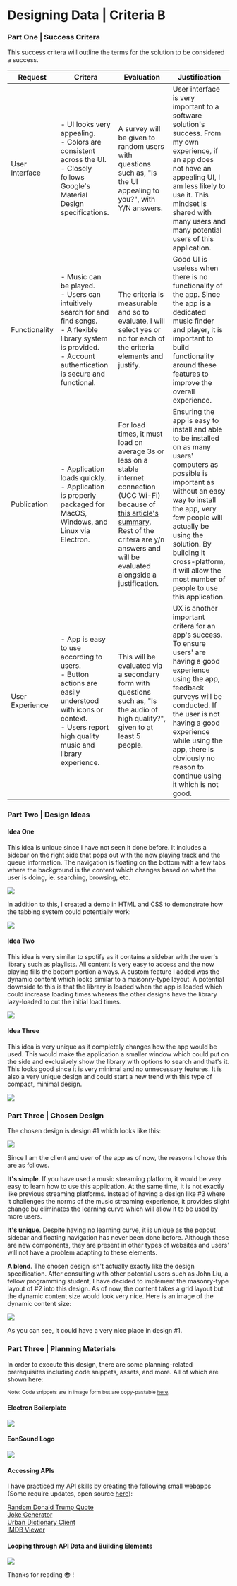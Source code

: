 # Designing Data | Criteria B

### Part One | Success Critera
<p>This success critera will outline the terms for the solution to be considered a success.</p>

| Request| Critera | Evaluation | Justification |
| - | - | - | - |
| User Interface | - UI looks very appealing.<br>- Colors are consistent across the UI.<br>- Closely follows Google's Material Design specifications.  | A survey will be given to random users with questions such as, "Is the UI appealing to you?", with Y/N answers. | User interface is very important to a software solution's success. From my own experience, if an app does not have an appealing UI, I am less likely to use it. This mindset is shared with many users and many potential users of this application. |
| Functionality | - Music can be played.<br> - Users can intuitively search for and find songs.<br>- A flexible library system is provided.<br>- Account authentication is secure and functional. | The criteria is measurable and so to evaluate, I will select yes or no for each of the criteria elements and justify. | Good UI is useless when there is no functionality of the app. Since the app is a dedicated music finder and player, it is important to build functionality around these features to improve the overall experience. |
| Publication | - Application loads quickly. <br>- Application is properly packaged for MacOS, Windows, and Linux via Electron. | For load times, it must load on average 3s or less on a stable internet connection (UCC Wi-Fi) because of <a href="https://www.marketingdive.com/news/google-53-of-mobile-users-abandon-sites-that-take-over-3-seconds-to-load/426070/#:~:text=New%20research%20by%20Google%20has,seconds%20on%20a%204G%20connection.">this article's summary</a>. Rest of the critera are y/n answers and will be evaluated alongside a justification.| Ensuring the app is easy to install and able to be installed on as many users' computers as possible is important as without an easy way to install the app, very few people will actually be using the solution. By building it cross-platform, it will allow the most number of people to use this application. |
| User Experience | - App is easy to use according to users. <br>- Button actions are easily understood with icons or context. <br>- Users report high quality music and library experience. | This will be evaluated via a secondary form with questions such as, "Is the audio of high quality?", given to at least 5 people.| UX is another important critera for an app's success. To ensure users' are having a good experience using the app, feedback surveys will be conducted. If the user is not having a good experience while using the app, there is obviously no reason to continue using it which is not good. |

### Part Two | Design Ideas

#### Idea One
<p>This idea is unique since I have not seen it done before. It includes a sidebar on the right side that pops out with the now playing track and the queue information. The navigation is floating on the bottom with a few tabs where the background is the content which changes based on what the user is doing, ie. searching, browsing, etc.</p>

![](assets/screenshots/2020-10-08-01-12-33.png)

<p>In addition to this, I created a demo in HTML and CSS to demonstrate how the tabbing system could potentially work:</p>

![](assets/idea2demo.gif)

#### Idea Two

<p>This idea is very similar to spotify as it contains a sidebar with the user's library such as playlists. All content is very easy to access and the now playing fills the bottom portion always. A custom feature I added was the dynamic content which looks similar to a maisonry-type layout. A potential downside to this is that the library is loaded when the app is loaded which could increase loading times whereas the other designs have the library lazy-loaded to cut the initial load times. </p>

![](assets/screenshots/2020-10-08-01-12-46.png)

#### Idea Three
<p>This idea is very unique as it completely changes how the app would be used. This would make the application a smaller window which could put on the side and exclusively show the library with options to search and that's it. This looks good since it is very minimal and no unnecessary features. It is also a very unique design and could start a new trend with this type of compact, minimal design.</p>

![](assets/screenshots/2020-10-08-01-12-58.png)

### Part Three | Chosen Design

<p>The chosen design is design #1 which looks like this: </p>

![](assets/screenshots/2020-10-08-01-12-33.png)

Since I am the client and user of the app as of now, the reasons I chose this are as follows. 

<b>It's simple</b>. If you have used a music streaming platform, it would be very easy to learn how to use this application. At the same time, it is not exactly like previous streaming platforms. Instead of having a design like #3 where it challenges the norms of the music streaming experience, it provides slight change bu eliminates the learning curve which will allow it to be used by more users.

<b>It's unique</b>. Despite having no learning curve, it is unique as the popout sidebar and floating navigation has never been done before. Although these are new components, they are present in other types of websites and users' will not have a problem adapting to these elements. 

<b>A blend</b>. The chosen design isn't actually exactly like the design specification. After consulting with other potential users such as John Liu, a fellow programming student, I have decided to implement the masonry-type layout of #2 into this design. As of now, the content takes a grid layout but the dynamic content size would look very nice. Here is an image of the dynamic content size:

![](assets/screenshots/2020-10-08-01-31-06.png)

As you can see, it could have a very nice place in design #1.

### Part Three | Planning Materials
<p>In order to execute this design, there are some planning-related prerequisites including code snippets, assets, and more. All of which are shown here:</p>
<small>Note: Code snippets are in image form but are copy-pastable <a href="">here</a>.</small>

#### Electron Boilerplate
![](assets/screenshots/2020-10-08-01-35-44.png)

#### EonSound Logo
![](assets/screenshots/2020-10-08-01-36-30.png)

#### Accessing APIs
<p>I have practiced my API skills by creating the following small webapps (Some require updates, open source <a href="https://raw.githubusercontent.com/r0hin/design/master/Y10/summatives/designing-data/assets/b_snippets.txt">here</a>):</p>
<a href="https://r0h.in/?a=quote">Random Donald Trump Quote</a>
<br>
<a href="https://r0h.in/?a=joke">Joke Generator</a>
<br>
<a href="https://r0h.in/?a=urban">Urban Dictionary Client</a><br>
<a href="https://r0h.in/?a=movie">IMDB Viewer</a>

#### Looping through API Data and Building Elements

![](assets/screenshots/2020-10-08-01-43-12.png)

<p>Thanks for reading 😎 !</p>